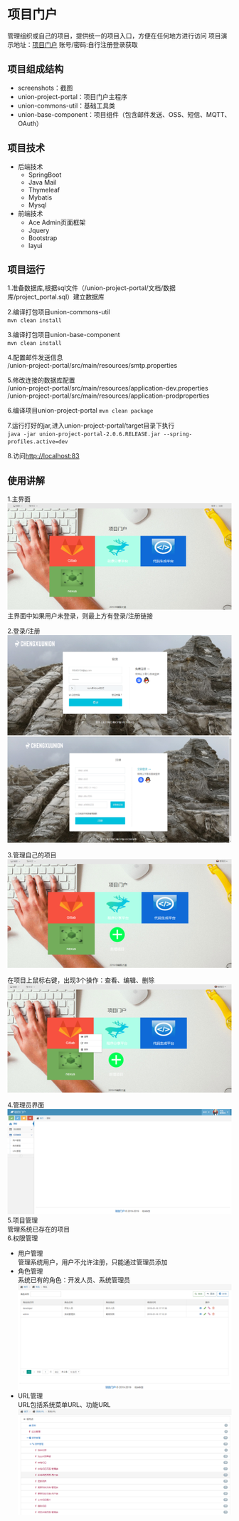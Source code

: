 # 项目门户
管理组织或自己的项目，提供统一的项目入口，方便在任何地方进行访问
项目演示地址：[项目门户](http://47.106.230.123:83) 账号/密码:自行注册登录获取
## 项目组成结构
+ screenshots：截图
+ union-project-portal：项目门户主程序
+ union-commons-util：基础工具类
+ union-base-component：项目组件（包含邮件发送、OSS、短信、MQTT、OAuth）
## 项目技术
+ 后端技术
   + SpringBoot
   + Java Mail   
   + Thymeleaf
   + Mybatis
   + Mysql
+ 前端技术
   + Ace Admin页面框架
   + Jquery
   + Bootstrap
   + layui
## 项目运行
1.准备数据库,根据sql文件（/union-project-portal/文档/数据库/project_portal.sql）建立数据库   

2.编译打包项目union-commons-util  
`mvn clean install`  

3.编译打包项目union-base-component  
`mvn clean install`  

4.配置邮件发送信息  
/union-project-portal/src/main/resources/smtp.properties  

5.修改连接的数据库配置  
/union-project-portal/src/main/resources/application-dev.properties  
/union-project-portal/src/main/resources/application-prodproperties  

6.编译项目union-project-portal 
`mvn clean package`  

7.运行打好的jar,进入union-project-portal/target目录下执行  
`java -jar union-project-portal-2.0.6.RELEASE.jar --spring-profiles.active=dev`  

8.访问[http://localhost:83](http://localhost:83)  

## 使用讲解  
1.主界面  
![主界面](https://github.com/youpanpan/project_portal/blob/master/screenshots/%E9%A1%B9%E7%9B%AE%E9%97%A8%E6%88%B7%E4%B8%BB%E7%95%8C%E9%9D%A2.png?raw=true)  
主界面中如果用户未登录，则最上方有登录/注册链接  

2.登录/注册  
![登录](https://github.com/youpanpan/project_portal/blob/master/screenshots/%E7%99%BB%E5%BD%95.png?raw=true)   
![注册](https://github.com/youpanpan/project_portal/blob/master/screenshots/%E6%B3%A8%E5%86%8C.png?raw=true)   

3.管理自己的项目    
![管理项目](https://github.com/youpanpan/project_portal/blob/master/screenshots/%E7%99%BB%E5%BD%95%E5%90%8E.png?raw=true)  

在项目上鼠标右键，出现3个操作：查看、编辑、删除  
![鼠标右键](https://github.com/youpanpan/project_portal/blob/master/screenshots/%E9%BC%A0%E6%A0%87%E5%8F%B3%E9%94%AE.png?raw=true)   

4.管理员界面  
![管理员界面](https://github.com/youpanpan/project_portal/blob/master/screenshots/%E7%AE%A1%E7%90%86%E7%95%8C%E9%9D%A2.png?raw=true)  
5.项目管理  
管理系统已存在的项目  
6.权限管理  
- 用户管理  
管理系统用户，用户不允许注册，只能通过管理员添加  
- 角色管理  
系统已有的角色：开发人员、系统管理员  
![角色管理](https://github.com/youpanpan/project_portal/blob/master/screenshots/%E8%A7%92%E8%89%B2%E7%AE%A1%E7%90%86.png?raw=true)  
- URL管理  
URL包括系统菜单URL、功能URL  
![URL管理](https://github.com/youpanpan/project_portal/blob/master/screenshots/URL%E7%AE%A1%E7%90%86.png?raw=true)  
